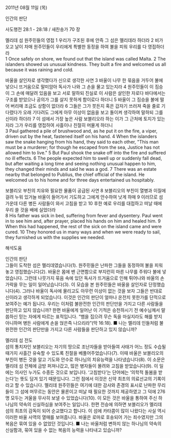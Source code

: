 2011년 08월 11일 (목)

인간의 판단



사도행전 28:1 - 28:18 / 새찬송가 70 장


멜리데 섬 원주민들의 영접
1 우리가 구조된 후에 안즉 그 섬은 멜리데라 하더라 2 비가 오고 날이 차매 원주민들이 우리에게 특별한 동정을 하여 불을 피워 우리를 다 영접하더라   
1 Once safely on shore, we found out that the island was called Malta. 2 The islanders showed us unusual kindness. They built a fire and welcomed us all because it was raining and cold. 

바울을 살인자로 생각했다가 신으로 생각한 사연
3 바울이 나무 한 묶음을 거두어 불에 넣으니 뜨거움으로 말미암아 독사가 나와 그 손을 물고 있는지라 4 원주민들이 이 짐승이 그 손에 매달려 있음을 보고 서로 말하되 진실로 이 사람은 살인한 자로다 바다에서는 구조를 받았으나 공의가 그를 살지 못하게 함이로다 하더니 5 바울이 그 짐승을 불에 떨어 버리매 조금도 상함이 없더라 6 그들은 그가 붓든지 혹은 갑자기 쓰러져 죽을 줄로 기다렸다가 오래 기다려도 그에게 아무 이상이 없음을 보고 돌이켜 생각하여 말하되 그를 신이라 하더라 7 이 섬에서 가장 높은 사람 보블리오라 하는 이가 그 근처에 토지가 있는지라 그가 우리를 영접하여 사흘이나 친절히 머물게 하더니   
3 Paul gathered a pile of brushwood and, as he put it on the fire, a viper, driven out by the heat, fastened itself on his hand. 4 When the islanders saw the snake hanging from his hand, they said to each other, "This man must be a murderer; for though he escaped from the sea, Justice has not allowed him to live." 5 But Paul shook the snake off into the fire and suffered no ill effects. 6 The people expected him to swell up or suddenly fall dead, but after waiting a long time and seeing nothing unusual happen to him, they changed their minds and said he was a god. 7 There was an estate nearby that belonged to Publius, the chief official of the island. He welcomed us to his home and for three days entertained us hospitably. 

보블리오 부친의 치유와 필요한 물품이 공급된 사연 
8 보블리오의 부친이 열병과 이질에 걸려 누워 있거늘 바울이 들어가서 기도하고 그에게 안수하여 낫게 하매 9 이러므로 섬 가운데 다른 병든 사람들이 와서 고침을 받고 10 후한 예로 우리를 대접하고 떠날 때에 우리 쓸 것을 배에 실었더라   
8 His father was sick in bed, suffering from fever and dysentery. Paul went in to see him and, after prayer, placed his hands on him and healed him. 9 When this had happened, the rest of the sick on the island came and were cured. 10 They honored us in many ways and when we were ready to sail, they furnished us with the supplies we needed.

해석도움





인간의 판단  
그들이 도착한 섬은 멜리데였습니다(1). 원주민들은 난파한 그들을 동정하여 불을 피워놓고 영접했습니다(2). 바울은 몸에 밴 근면함으로 부지런히 마른 나무를 주워다 불에 넣었습니다. 그런데 나뭇가지 묶음 속에 있던 독사가 뜨거움으로 인해 튀어나와 바울의 손가락을 무는 일이 일어났습니다(3). 이 모습을 본 원주민들은 바울을 살인자로 단정했습니다(4). 그러나 바울이 독사에 물리고도 아무런 이상이 없는 것을 보자 그들은 반대로 신이라고 생각하게 되었습니다. 이것은 인간의 판단이 얼마나 온전치 못한가를 단적으로 보여주는 예가 됩니다. 우리는 이처럼 불완전한 인간의 판단만을 가지고 다른 사람들을 판단하고 있지 않습니까? 한편 바울에게 일어난 이 기적은 승천하시기 전 예수님께서 말씀하신 믿는 자에게 따르는 표적입니다. “뱀을 집으려 무슨 독을 마실지라도 해를 받지 아니하며 병든 사람에게 손을 얹은즉 나으리라”(막 16:18). 
■ 나는 멜리데 인들처럼 불완전한 인간의 판단만을 가지고 다른 사람들을 판단하고 있지 않습니까? 

멜리데 섬 전도  
섬의 통치자인 보블리오는 자기의 땅으로 조난자들을 받아들여 사태가 어느 정도 수습될 때가지 사흘간 유숙할 수 있도록 친절을 베풀어주었습니다(7). 이때 바울은 보블리오의 부친이 병든 것을 알고 기도와 안수로 하나님의 치유능력을 나타냈습니다(8). 이 소문은 멜리데 섬 전체에 금방 퍼져나갔고, 많은 병자들이 몰려와 고침을 받았습니다(9). 이 일에는 의사인 누가도 수종든 것으로 보입니다. ‘고침받다’는 단어에는 ‘의학적 돌봄을 받는다’는 뜻도 담겨 있기 때문입니다. 그런 점에서 이것은 신약 최초의 의료선교의 기록이라고 할 수 있습니다. 멜리데 원주민들은 여기에 대한 감사와 존경의 표시로 난파한 무리들이 그 섬에 머무르는 동안은 물론이고 떠날 때 필요한 것까지 제공하였고 그 덕에 276명 모두는 겨울을 무사히 보낼 수 있었습니다(10). 이 모든 것은 바울을 통하여 주신 하나님의 약속의 신실하심을 보여주는 일입니다. 한편 전승에 의하면 보블리오가 멜리데 섬의 최초의 감독이 되어 순교했다고 합니다. 이 섬에 카타콤이 많이 나왔다는 사실 역시 이러한 바울 사역의 열매를 보여줍니다. 바울은 로마로 호송되어 가는 죄수였지만 그의 복음은 묶여 있을 수 없었던 것입니다. 
■ 나는 바울처럼 변하지 않는 하나님의 약속의 신실함과, 묶여 있을 수 없는 복음의 능력을 나타내고 있습니까?